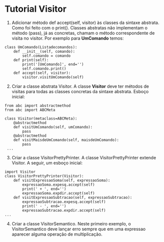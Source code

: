 # Tutorial Visitor
1. Adicionar método def accept(self, visitor) às classes da sintaxe abstrata. Como foi feito com o print(). Classes abstratas não implementam o método (pass), já as concretas, chamam o método correspondente de visita no visitor. 
Por exemplo para **UmComando** temos:
```
class UmComando(Listadecomandos):
    def __init__(self, comando):
        self.comando = comando
    def print(self):
        print('[UmComando]', end='')
        self.comando.print()
    def accept(self, visitor):
        visitor.visitUmComando(self)
```

2. Criar a classe abstrata Visitor. A classe **Visitor** deve ter métodos de visitas para todas as classes concretas da sintaxe abstrata.
Esboço inicial:
```
from abc import abstractmethod
from abc import ABCMeta

class Visitor(metaclass=ABCMeta):
    @abstractmethod
    def visitUmComando(self, umComando):
        pass
    @abstractmethod
    def visitMaisdeUmComando(self, maisdeUmComando):
        pass
 ...
```

3. Criar a classe VisitorPrettyPrinter. A classe VisitorPrettyPrinter extende Visitor. A seguir, um esboço inicial:
```
import Visitor
class VisitorPrettyPrinter(Visitor):
    def visitExpressaoSoma(self, expressaoSoma):
        expressaoSoma.expesq.accept(self)
        print(' + ', end='')
        expressaoSoma.expdir.accept(self)
    def visitExpressaoSubtracao(self, expressaoSubtracao):
        expressaoSubtracao.expesq.accept(self)
        print(' - ', end='')
        expressaoSubtracao.expdir.accept(self)
...
```

4. Criar a classe VisitorSemantico. Neste primeiro exemplo, o VisitorSemantico deve lançar erro sempre que em uma expressao aparecer alguma operação de multiplicação. 
